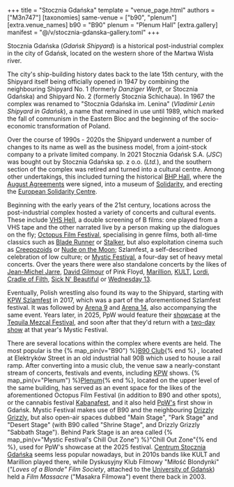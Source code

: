 +++
title = "Stocznia Gdańska"
template = "venue_page.html"
authors = ["M3n747"]
[taxonomies]
same-venue = ["b90", "plenum"]
[extra.venue_names]
b90 = "B90"
plenum = "Plenum Hall"
[extra.gallery]
manifest = "@/v/stocznia-gdanska-gallery.toml"
+++

Stocznia Gdańska (_Gdańsk Shipyard_) is a historical post-industrial complex in the city of Gdańsk, located on the western shore of the Martwa Wisła river.

The city's ship-building history dates back to the late 15th century, with the Shipyard itself being officially opened in 1947 by combining the neighbouring Shipyard No. 1 (formerly _Danziger Werft_, or Stocznia Gdańska) and Shipyard No. 2 (formerly Stocznia Schichaua). In 1967 the complex was renamed to "Stocznia Gdańska im. Lenina" (_Vladimir Lenin Shipyard in Gdańsk_), a name that remained in use until 1989, which marked the fall of communism in the Eastern Bloc and the beginning of the socio-economic transformation of Poland.

Over the course of 1990s - 2020s the Shipyard underwent a number of changes to its name as well as the business model, from a joint-stock company to a private limited company. In 2021 Stocznia Gdańsk&nbsp;S.A. (_JSC_) was bought out by Stocznia Gdańska sp.&nbsp;z&nbsp;o.o. (_Ltd._), and the southern section of the complex was retired and turned into a cultural centre. Among other undertakings, this included turning the historical [BHP Hall][sala-bhp], where the [August Agreements][porozumienia-sierpniowe] were signed, into a museum of [Solidarity][solidarnosc], and erecting the [European Solidarity Centre][ecs].

Beginning with the early years of the 21st century, locations across the post-industrial complex hosted a variety of concerts and cultural events. These include [VHS Hell][vhs-hell], a double screening of B&nbsp;films: one played from a VHS tape and the other narrated live by a person making up the dialogues on the fly; [Octopus Film Festival][octopus], specialising in genre films, both all-time classics such as [Blade Runner][blade-runner] or [Stalker][stalker], but also exploitation cinema such as [Creepozoids][creepozoids] or [Nude on the Moon][nude-on-the-moon]; Szlamfest, a self-described celebration of low culture; or [Mystic Festival][mystic], a four-day set of heavy metal concerts. Over the years there were also standalone concerts by the likes of [Jean-Michel Jarre][jan-michal-gorac], [David Gilmour][dawid-gilmurski] of Pink Floyd, [Marillion][marillion], [KULT][kult], [Lordi][lordi], [Cradle of Filth][kredki], [Sick N' Beautiful][snb] or [Wednesday 13][sroda-13].

Eventually, Polish wrestling also found its way to the Shipyard, starting with [KPW Szlamfest](@/e/kpw/2017-02-04-kpw-szlamfest.md) in 2017, which was a part of the aforementioned Szlamfest festival. It was followed by [Arena 9](@/e/kpw/2018-03-10-kpw-arena-9.md) and [Arena 14](@/e/kpw/2019-06-15-kpw-arena-14.md), also accompanying the same event. Years later, in 2025, PpW would feature their [showcase](@/e/ppw/2025-05-16-ppw-lucha-libre-extravaganza.md) at the [Tequila Mezcal Festival][tequila], and soon after that they'd return with a [two-day show](@/e/ppw/2025-06-04-ppw-mystic-more-brutal-than-metal.md) at that year's Mystic Festival.

There are several locations within the complex where events are held. The most popular is the {% map_pin(v="B90") %}[B90 Club](https://www.b90.pl/en/homepage/){% end %} , located at Elektryków Street in an old industrial hall 90B which used to house a rail ramp. After converting into a music club, the venue saw a nearly-constant stream of concerts, festivals and events, including [KPW](@/o/kpw.md) shows.
{% map_pin(v="Plenum") %}[Plenum](https://www.plenumspace.com){% end %}, located on the upper level of the same building, has served as an event space for the likes of the aforementioned Octopus Film Festival (in addition to B90 and other spots), or the cannabis festival [Kabanafest][kanaba], and it also held [PpW's](@/o/ppw.md) first show in Gdańsk.
Mystic Festival makes use of B90 and the neighbouring [Drizzly Grizzly][drizzly], but also open-air spaces dubbed "Main Stage", "Park Stage" and "Desert Stage" (with B90 called "Shrine Stage", and Drizzly Grizzly "Sabbath Stage"). Behind Park Stage is an area called {% map_pin(v="Mystic Festival's Chill Out Zone") %}"Chill Out Zone"{% end %}, used for PpW's showcase at the 2025 festival. [Centrum Stocznia Gdańska][csg] seems less popular nowadays, but in 2010s bands like KULT and Marillion played there, while Dyskusyjny Klub Filmowy "Miłość Blondynki" (_"Loves of a Blonde" Film Society_, attached to the [University of Gdańsk][ug]) held a _Film Massacre_ ("Masakra Filmowa") event there back in 2003.

[sala-bhp]: https://www.salabhp.pl/en/
[porozumienia-sierpniowe]: https://en.wikipedia.org/wiki/Gda%C5%84sk_Agreement
[solidarnosc]: https://en.wikipedia.org/wiki/Solidarity_(Polish_trade_union)
[ecs]: https://en.wikipedia.org/wiki/European_Solidarity_Centre
[vhs-hell]: https://www.facebook.com/vhshell/
[octopus]: https://octopusfilmfestival.com/en/
[blade-runner]: https://en.wikipedia.org/wiki/Blade_Runner
[stalker]: https://en.wikipedia.org/wiki/Stalker_(1979_film)
[creepozoids]: https://en.wikipedia.org/wiki/Creepozoids
[nude-on-the-moon]: https://en.wikipedia.org/wiki/Nude_on_the_Moon
[mystic]: https://www.mysticfestival.pl/en/home/
[jan-michal-gorac]: https://en.wikipedia.org/wiki/Live_from_Gda%C5%84sk_(Koncert_w_Stoczni)
[dawid-gilmurski]: https://en.wikipedia.org/wiki/Live_in_Gda%C5%84sk
[marillion]: https://www.marillion.com/shop/downloads/hotrGdansk.htm
[kult]: https://en.wikipedia.org/wiki/Kult_(band)
[lordi]: https://en.wikipedia.org/wiki/Lordi
[kredki]: https://en.wikipedia.org/wiki/Cradle_of_Filth
[snb]: https://sicknbeautiful.com/
[sroda-13]: https://en.wikipedia.org/wiki/Wednesday_13
[tequila]: https://tequilamezcalfestival.pl
[b90]: https://www.b90.pl/en/homepage/
[plenum]: https://www.plenumspace.com
[kanaba]: https://kanabafest.com
[drizzly]: https://www.drizzlygrizzly.pl/en/strona-glowna-en/
[csg]: https://scg.pl/en
[ug]: https://en.wikipedia.org/wiki/University_of_Gda%C5%84sk
